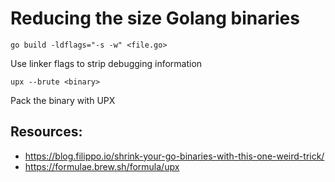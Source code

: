 # Reducing the size Golang binaries

```go build -ldflags="-s -w" <file.go>```

Use linker flags to strip debugging information

```upx --brute <binary>```

Pack the binary with UPX

## Resources:
* https://blog.filippo.io/shrink-your-go-binaries-with-this-one-weird-trick/
* https://formulae.brew.sh/formula/upx
